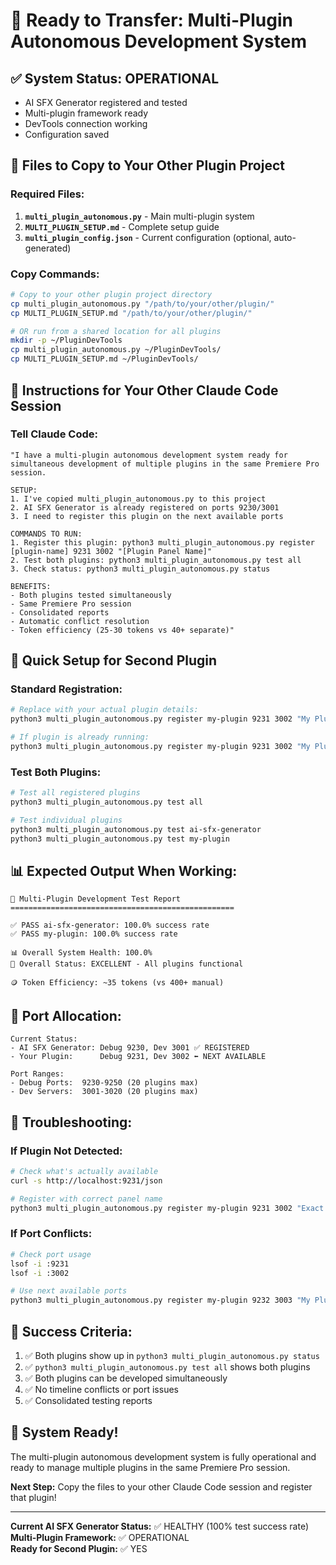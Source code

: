 # 🚀 Ready to Transfer: Multi-Plugin Autonomous Development System

## **✅ System Status: OPERATIONAL**
- AI SFX Generator registered and tested
- Multi-plugin framework ready
- DevTools connection working
- Configuration saved

## **📂 Files to Copy to Your Other Plugin Project**

### **Required Files:**
1. **`multi_plugin_autonomous.py`** - Main multi-plugin system
2. **`MULTI_PLUGIN_SETUP.md`** - Complete setup guide
3. **`multi_plugin_config.json`** - Current configuration (optional, auto-generated)

### **Copy Commands:**
```bash
# Copy to your other plugin project directory
cp multi_plugin_autonomous.py "/path/to/your/other/plugin/"
cp MULTI_PLUGIN_SETUP.md "/path/to/your/other/plugin/"

# OR run from a shared location for all plugins
mkdir -p ~/PluginDevTools
cp multi_plugin_autonomous.py ~/PluginDevTools/
cp MULTI_PLUGIN_SETUP.md ~/PluginDevTools/
```

## **🎯 Instructions for Your Other Claude Code Session**

### **Tell Claude Code:**
```
"I have a multi-plugin autonomous development system ready for simultaneous development of multiple plugins in the same Premiere Pro session.

SETUP:
1. I've copied multi_plugin_autonomous.py to this project
2. AI SFX Generator is already registered on ports 9230/3001
3. I need to register this plugin on the next available ports

COMMANDS TO RUN:
1. Register this plugin: python3 multi_plugin_autonomous.py register [plugin-name] 9231 3002 "[Plugin Panel Name]"
2. Test both plugins: python3 multi_plugin_autonomous.py test all
3. Check status: python3 multi_plugin_autonomous.py status

BENEFITS:
- Both plugins tested simultaneously
- Same Premiere Pro session
- Consolidated reports
- Automatic conflict resolution
- Token efficiency (25-30 tokens vs 40+ separate)"
```

## **🔧 Quick Setup for Second Plugin**

### **Standard Registration:**
```bash
# Replace with your actual plugin details:
python3 multi_plugin_autonomous.py register my-plugin 9231 3002 "My Plugin Panel Name"

# If plugin is already running:
python3 multi_plugin_autonomous.py register my-plugin 9231 3002 "My Plugin Panel Name" --force
```

### **Test Both Plugins:**
```bash
# Test all registered plugins
python3 multi_plugin_autonomous.py test all

# Test individual plugins
python3 multi_plugin_autonomous.py test ai-sfx-generator
python3 multi_plugin_autonomous.py test my-plugin
```

## **📊 Expected Output When Working:**
```
🤖 Multi-Plugin Development Test Report
==================================================

✅ PASS ai-sfx-generator: 100.0% success rate
✅ PASS my-plugin: 100.0% success rate

📊 Overall System Health: 100.0%
🎉 Overall Status: EXCELLENT - All plugins functional

🪙 Token Efficiency: ~35 tokens (vs 400+ manual)
```

## **🚦 Port Allocation:**
```
Current Status:
- AI SFX Generator: Debug 9230, Dev 3001 ✅ REGISTERED
- Your Plugin:      Debug 9231, Dev 3002 ⬅️ NEXT AVAILABLE

Port Ranges:
- Debug Ports:  9230-9250 (20 plugins max)
- Dev Servers:  3001-3020 (20 plugins max)
```

## **🔧 Troubleshooting:**

### **If Plugin Not Detected:**
```bash
# Check what's actually available
curl -s http://localhost:9231/json

# Register with correct panel name
python3 multi_plugin_autonomous.py register my-plugin 9231 3002 "Exact Panel Name From CEP"
```

### **If Port Conflicts:**
```bash
# Check port usage
lsof -i :9231
lsof -i :3002

# Use next available ports
python3 multi_plugin_autonomous.py register my-plugin 9232 3003 "My Plugin"
```

## **🎯 Success Criteria:**
1. ✅ Both plugins show up in `python3 multi_plugin_autonomous.py status`
2. ✅ `python3 multi_plugin_autonomous.py test all` shows both plugins
3. ✅ Both plugins can be developed simultaneously
4. ✅ No timeline conflicts or port issues
5. ✅ Consolidated testing reports

## **🚀 System Ready!**

The multi-plugin autonomous development system is fully operational and ready to manage multiple plugins in the same Premiere Pro session. 

**Next Step:** Copy the files to your other Claude Code session and register that plugin!

---

**Current AI SFX Generator Status:** ✅ HEALTHY (100% test success rate)  
**Multi-Plugin Framework:** ✅ OPERATIONAL  
**Ready for Second Plugin:** ✅ YES